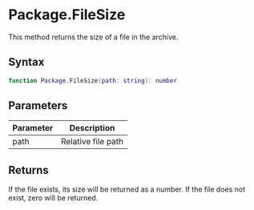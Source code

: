 # Package.FileSize

This method returns the size of a file in the archive.

## Syntax

```lua
function Package.FileSize(path: string): number
```

## Parameters

| Parameter | Description |
|---|---|
| path | Relative file path |

## Returns

If the file exists, its size will be returned as a number. If the file does not exist, zero will be returned.